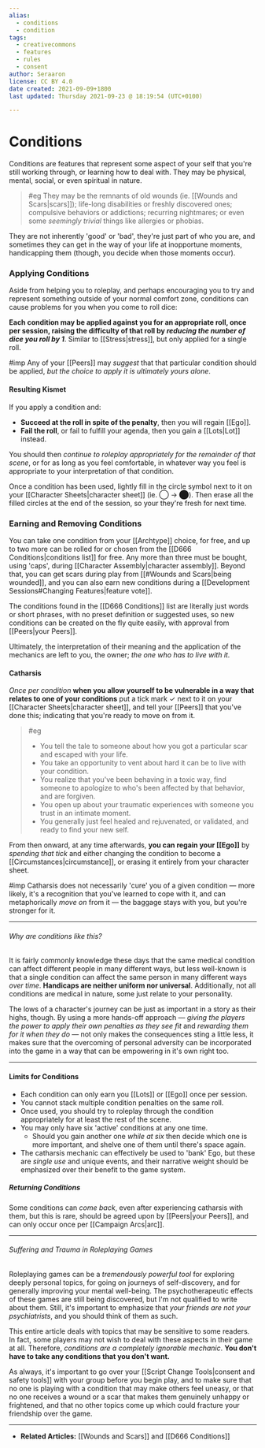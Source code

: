 ```yaml
---
alias:
  - conditions
  - condition
tags:
  - creativecommons
  - features
  - rules
  - consent
author: Seraaron
license: CC BY 4.0
date created: 2021-09-09+1800
last updated: Thursday 2021-09-23 @ 18:19:54 (UTC+0100)

---
```


# Conditions

Conditions are features that represent some aspect of your self that you're still working through, or learning how to deal with. They may be physical, mental, social, or even spiritual in nature.

> #eg
> They may be the remnants of old wounds (ie. [[Wounds and Scars|scars]]); life-long disabilities or freshly discovered ones; compulsive behaviors or addictions; recurring nightmares; or even some _seemingly trivial_ things like allergies or phobias.

They are not inherently 'good' or 'bad', they're just part of who you are, and sometimes they can get in the way of your life at inopportune moments, handicapping them (though, you decide when those moments occur).

### Applying Conditions

Aside from helping you to roleplay, and perhaps encouraging you to try and represent something outside of your normal comfort zone, conditions can cause problems for you when you come to roll dice:

**Each condition may be applied against you for an appropriate roll, once per session, raising the difficulty of that roll by *reducing the number of dice you roll by 1***. Similar to [[Stress|stress]], but only applied for a single roll.

#imp Any of your [[Peers]] may _suggest_ that that particular condition should be applied, _but the choice to apply it is ultimately yours alone_.

#### Resulting Kismet
If you apply a condition and:
- **Succeed at the roll in spite of the penalty**, then you will regain [[Ego]].
- **Fail the roll**, or fail to fulfill your agenda, then you gain a [[Lots|Lot]] instead.

You should then _continue to roleplay appropriately for the remainder of that scene_, or for as long as you feel comfortable, in whatever way you feel is appropriate to your interpretation of that condition.

Once a condition has been used, lightly fill in the circle symbol next to it on your [[Character Sheets|character sheet]] (ie. ◯ → ⬤). Then erase all the filled circles at the end of the session, so your they're fresh for next time.

### Earning and Removing Conditions

You can take one condition from your [[Archtype]] choice, for free, and up to two more can be rolled for or chosen from the [[D666 Conditions|conditions list]] for free. Any more than three must be bought, using 'caps', during [[Character Assembly|character assembly]]. Beyond that, you can get scars during play from [[#Wounds and Scars|being wounded]], and you can also earn new conditions during a [[Development Sessions#Changing Features|feature vote]].

The conditions found in the [[D666 Conditions]] list are literally just words or short phrases, with no preset definition or suggested uses, so new conditions can be created on the fly quite easily, with approval from [[Peers|your Peers]].

Ultimately, the interpretation of their meaning and the application of the mechanics are left to you, the owner; _the one who has to live with it._

#### Catharsis

_Once per condition_ **when you allow yourself to be vulnerable in a way that relates to one of your conditions** put a tick mark ✓ next to it on your [[Character Sheets|character sheet]], and tell your [[Peers]] that you've done this; indicating that you're ready to move on from it.

> #eg 
> - You tell the tale to someone about how you got a particular scar and escaped with your life.
> - You take an opportunity to vent about hard it can be to live with your condition.
> - You realize that you've been behaving in a toxic way, find someone to apologize to who's been affected by that behavior, and are forgiven.
> - You open up about your traumatic experiences with someone you trust in an intimate moment.
> - You generally just feel healed and rejuvenated, or validated, and ready to find your new self.

From then onward, at any time afterwards, **you can regain your [[Ego]]** by _spending that tick_ and either changing the condition to become a [[Circumstances|circumstance]], or erasing it entirely from your character sheet.

#imp Catharsis does not necessarily 'cure' you of a given condition — more likely, it's a recognition that you've learned to cope with it, and can metaphorically _move on_ from it — the baggage stays with you, but you're stronger for it.


---

###### Why are conditions like this?

It is fairly commonly knowledge these days that the same medical condition can affect different people in many different ways, but less well-known is that a single condition can affect the same person in many different ways _over time_. **Handicaps are neither uniform nor universal**. Additionally, not all conditions are medical in nature, some just relate to your personality.

The lows of a character's journey can be just as important in a story as their highs, though. By using a more hands-off approach — _giving the players the power to apply their own penalties as they see fit_ and _rewarding them for it when they do_ — not only makes the consequences sting a little less, it makes sure that the overcoming of personal adversity can be incorporated into the game in a way that can be empowering in it's own right too.

---

#### Limits for Conditions

-   Each condition can only earn you [[Lots]] or [[Ego]] once per session.
-   You cannot stack multiple condition penalties on the same roll.
-   Once used, you should try to roleplay through the condition appropriately for at least the rest of the scene.
-   You may only have six 'active' conditions at any one time.
	-   Should you gain another one _while at six_ then decide which one is more important, and shelve one of them until there's space again.
-   The catharsis mechanic can effectively be used to 'bank' Ego, but these are _single use_ and unique events, and their narrative weight should be emphasized over their benefit to the game system.


##### Returning Conditions

Some conditions can *come back*, even after experiencing catharsis with them, but this is rare, should be agreed upon by [[Peers|your Peers]], and can only occur once per [[Campaign Arcs|arc]].

---

###### Suffering and Trauma in Roleplaying Games

Roleplaying games can be a _tremendously powerful tool_ for exploring deeply personal topics, for going on journeys of self-discovery, and for generally improving your mental well-being. The psychotherapeutic effects of these games are still being discovered, but I'm not qualified to write about them. Still, it's important to emphasize that _your friends are not your psychiatrists_, and you should think of them as such.

This entire article deals with topics that may be sensitive to some readers. In fact, some players may not wish to deal with these aspects in their game at all. Therefore, _conditions are a completely ignorable mechanic_. **You don't have to take any conditions that you don't want.**

As always, it's important to go over your [[Script Change Tools|consent and safety tools]] with your group before you begin play, and to make sure that no one is playing with a condition that may make others feel uneasy, or that no one receives a wound or a scar that makes them genuinely unhappy or frightened, and that no other topics come up which could fracture your friendship over the game.

---

- **Related Articles:** [[Wounds and Scars]] and [[D666 Conditions]]